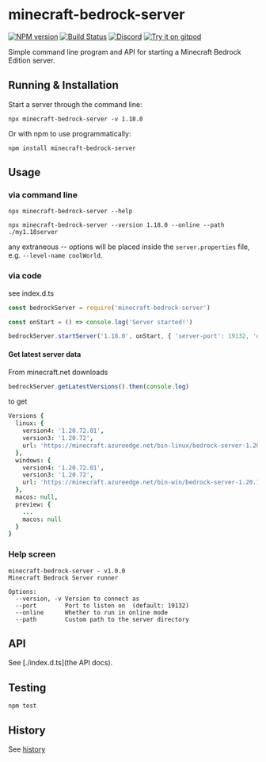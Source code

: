 # minecraft-bedrock-server
[![NPM version](https://img.shields.io/npm/v/minecraft-bedrock-server.svg)](http://npmjs.com/package/minecraft-bedrock-server)
[![Build Status](https://github.com/extremeheat/minecraft-bedrock-server/workflows/CI/badge.svg)](https://github.com/extremeheat/minecraft-bedrock-server/actions?query=workflow%3A%22CI%22)
[![Discord](https://img.shields.io/badge/chat-on%20discord-brightgreen.svg)](https://discord.gg/GsEFRM8)
[![Try it on gitpod](https://img.shields.io/badge/try-on%20gitpod-brightgreen.svg)](https://gitpod.io/#https://github.com/extremeheat/minecraft-bedrock-server)


Simple command line program and API for starting a Minecraft Bedrock Edition server.

## Running & Installation

Start a server through the command line:

`npx minecraft-bedrock-server -v 1.18.0`

Or with npm to use programmatically:

`npm install minecraft-bedrock-server`

## Usage

### via command line

`npx minecraft-bedrock-server --help`

`npx minecraft-bedrock-server --version 1.18.0 --online --path ./my1.18server`

any extraneous -- options will be placed inside the `server.properties` file, e.g. `--level-name coolWorld`.

### via code

see index.d.ts

```js
const bedrockServer = require('minecraft-bedrock-server')

const onStart = () => console.log('Server started!')

bedrockServer.startServer('1.18.0', onStart, { 'server-port': 19132, 'online-mode': true, path: './bds' })
```

#### Get latest server data
From minecraft.net downloads
```js
bedrockServer.getLatestVersions().then(console.log)
```
to get
```coffee
Versions {
  linux: {
    version4: '1.20.72.01',
    version3: '1.20.72',
    url: 'https://minecraft.azureedge.net/bin-linux/bedrock-server-1.20.72.01.zip'
  },
  windows: {
    version4: '1.20.72.01',
    version3: '1.20.72',
    url: 'https://minecraft.azureedge.net/bin-win/bedrock-server-1.20.72.01.zip'
  },
  macos: null,
  preview: {
    ...
    macos: null
  }
}
```

### Help screen

```
minecraft-bedrock-server - v1.0.0
Minecraft Bedrock Server runner

Options:
  --version, -v Version to connect as
  --port        Port to listen on  (default: 19132)
  --online      Whether to run in online mode
  --path        Custom path to the server directory
```

## API

See [./index.d.ts](the API docs).

## Testing

```npm test```

## History

See [history](HISTORY.md)
